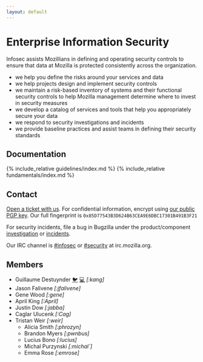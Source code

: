 ```yaml
---
layout: default
---
```


# Enterprise Information Security
Infosec assists Mozillians in defining and operating security controls to ensure that data at Mozilla is protected consistently across the organization.

- we help you define the risks around your services and data
- we help projects design and implement security controls
- we maintain a risk-based inventory of systems and their functional security controls to help Mozilla management determine where to invest in security measures
- we develop a catalog of services and tools that help you appropriately secure your data
- we respond to security investigations and incidents
- we provide baseline practices and assist teams in defining their security standards

## Documentation

{% include_relative guidelines/index.md %}
{% include_relative fundamentals/index.md %}

## Contact
[Open a ticket with us](https://bugzilla.mozilla.org/enter_bug.cgi?product=Enterprise+Information+Security&component=General). For confidential information, encrypt using [our public PGP key](https://gpg.mozilla.org/pks/lookup?op=get&search=0x85D77543B3D624B63CEA9E6DBC17301B491B3F21). Our full fingerprint is `0x85D77543B3D624B63CEA9E6DBC17301B491B3F21`

For security incidents, file a bug in Bugzilla under the product/component [investigation](https://bugzilla.mozilla.org/enter_bug.cgi?product=Enterprise%20Information%20Security&component=Investigation) or [incidents](https://bugzilla.mozilla.org/enter_bug.cgi?product=Enterprise%20Information%20Security&component=Incident).

Our IRC channel is [#infosec](irc://irc.mozilla.org/infosec) or [#security](irc://irc.mozilla.org/security) at irc.mozilla.org.

## Members
  - Guillaume Destuynder [🐦](https://twitter.com/kangsterizer) [💻](https://github.com/gdestuynder/) *[:kang]*
  - Jason Falivene *[:jfalivene]*
  - Gene Wood *[:gene]*
  - April King *[:April]*
  - Justin Dow *[:jabba]*
  - Caglar Ulucenk *[:Cag]*
  - Tristan Weir *[:weir]*
    - Alicia Smith *[:phrozyn]*
    - Brandon Myers *[:pwnbus]*
    - Lucius Bono *[:lucius]*
    - Michal Purzynski *[:michal`]*
    - Emma Rose *[:emrose]*

